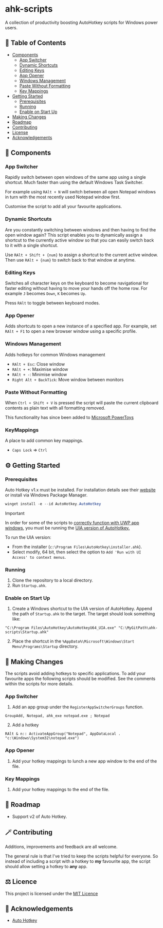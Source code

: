# ahk-scripts

A collection of productivity boosting AutoHotkey scripts for Windows power users.


## 📌 Table of Contents
- [Components](#components)
	- [App Switcher](#app-switcher)
	- [Dynamic Shortcuts](#dynamic-shortcuts)
	- [Editing Keys](#editing-keys)
	- [App Opener](#app-opener)
	- [Windows Management](#windows-management)
	- [Paste Without Formatting](#paste-without-formatting)
	- [Key Mappings](#key-mappings)
- [Getting Started](#getting-started)
	- [Prerequisites](#prerequisites)
	- [Running](#running)
	- [Enable on Start Up](#enable-on-start-up)
- [Making Changes](#making-changes)
- [Roadmap](#roadmap)
- [Contributing](#contributing)
- [License](#license)
- [Acknowledgements](#acknowledgements)


## 🚀 Components

### App Switcher

Rapidly switch between open windows of the same app using a single shortcut. Much faster than using the default Windows Task Switcher.

For example using `RAlt + N` will switch between all open Notepad windows in turn with the most recently used Notepad window first. 

Customise the script to add all your favourite applications.

### Dynamic Shortcuts

Are you constantly switching between windows and then having to find the open window again? This script enables you to dynamically assign a shortcut to the currently active window so that you can easily switch back to it with a single shortcut.

Use `RAlt + Shift + {num}` to assign a shortcut to the current active window. Then use `RAlt + {num}` to switch back to that window at anytime.

### Editing Keys

Switches all character keys on the keyboard to become navigational for faster editing without having to move your hands off the home row. For example `J` becomes `Down`, `K` becomes `Up`.

Press `RAlt` to toggle between keyboard modes.

### App Opener

Adds shortcuts to open a new instance of a specified app. For example, set `RAlt + F1` to open a new browser window using a specific profile.

### Windows Management

Adds hotkeys for common Windows management

- `RAlt + Esc`:  Close window
- `RAlt + +`: Maximise window
- `RAlt + -`: Minimise window
- `Right Alt + BackTick`: Move window between monitors

### Paste Without Formatting

When `Ctrl + Shift + V` is pressed the script will paste the current clipboard contents as plain text with all formatting removed.

This functionality has since been added to [Microsoft PowerToys](https://learn.microsoft.com/en-us/windows/powertoys/paste-as-plain-text)

### KeyMappings

A place to add common key mappings.

- `Caps Lock` => `Ctrl`


## ⚙️ Getting Started

### Prerequisites

Auto Hotkey v1.x must be installed. For installation details see their [website](https://www.autohotkey.com) or install via Windows Package Manager.

```PowerShell
winget install -e --id AutoHotkey.AutoHotkey
```


> [!IMPORTANT]
> In order for some of the scripts to [correctly function with UWP app windows](https://www.autohotkey.com/docs/v1/FAQ.htm#uac), you must be running the [UIA version of AutoHotkey.](https://www.autohotkey.com/docs/v1/Program.htm#Installer_uiAccess)
> 
> To run the UIA version:
> - From the installer (`c:\Program Files\AutoHotkey\installer.ahk`).
> - Select modify, 64 bit, then select the option to `Add 'Run with UI Access' to context menus`.

### Running

1. Clone the repository to a local directory.
2. Run `Startup.ahk`.

### Enable on Start Up

1. Create a Windows shortcut to the UIA version of AutoHotkey. Append the path of `Startup.ahk` to the target. The target should look something like:

`"C:\Program Files\AutoHotkey\AutoHotkeyU64_UIA.exe" "C:\MyGitPath\ahk-scripts\Startup.ahk"`

2. Place the shortcut in the `%AppData%\Microsoft\Windows\Start Menu\Programs\Startup` directory.


## 📝 Making Changes  
  
The scripts avoid adding hotkeys to specific applications. To add your favourite apps the following scripts should be modified. See the comments within the scripts for more details.
### App Switcher

1. Add an app group under the `RegisterAppSwitcherGroups` function.
```
GroupAdd, Notepad, ahk_exe notepad.exe ; Notepad
```
2. Add a hotkey
```
RAlt & n:: ActivateAppGroup("Notepad", AppDataLocal . "c:\Windows\System32\notepad.exe")
```

### App Opener

1. Add your hotkey mappings to lunch a new app window to the end of the file.

### Key Mappings

1. Add your hotkey mappings to the end of the file.


## 🎯 Roadmap

- Support v2 of Auto Hotkey.


## 🪄 Contributing

Additions, improvements and feedback are all welcome. 

The general rule is that I've tried to keep the scripts helpful for everyone. So instead of including a script with a hotkey to **my** favourite app, the script should allow setting a hotkey to **any** app.


## ⚖️ Licence

This project is licensed under the [MIT Licence](https://github.com/dattiimo/ahk-scripts/blob/main/LICENSE)


## 🔗 Acknowledgements

- [Auto Hotkey](https://www.autohotkey.com)